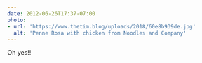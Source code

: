 ```yaml
---
date: 2012-06-26T17:37-07:00
photo:
- url: 'https://www.thetim.blog/uploads/2018/60e8b939de.jpg'
  alt: 'Penne Rosa with chicken from Noodles and Company'
---
```

Oh yes!!
